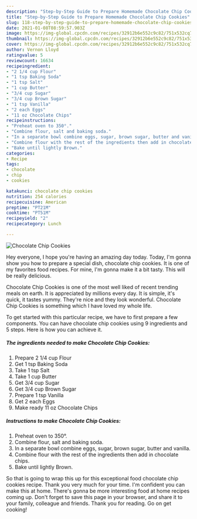```yaml
---
description: "Step-by-Step Guide to Prepare Homemade Chocolate Chip Cookies"
title: "Step-by-Step Guide to Prepare Homemade Chocolate Chip Cookies"
slug: 118-step-by-step-guide-to-prepare-homemade-chocolate-chip-cookies
date: 2021-01-08T08:59:57.903Z
image: https://img-global.cpcdn.com/recipes/32912b6e552c9c82/751x532cq70/chocolate-chip-cookies-recipe-main-photo.jpg
thumbnail: https://img-global.cpcdn.com/recipes/32912b6e552c9c82/751x532cq70/chocolate-chip-cookies-recipe-main-photo.jpg
cover: https://img-global.cpcdn.com/recipes/32912b6e552c9c82/751x532cq70/chocolate-chip-cookies-recipe-main-photo.jpg
author: Vernon Lloyd
ratingvalue: 5
reviewcount: 16634
recipeingredient:
- "2 1/4 cup Flour"
- "1 tsp Baking Soda"
- "1 tsp Salt"
- "1 cup Butter"
- "3/4 cup Sugar"
- "3/4 cup Brown Sugar"
- "1 tsp Vanilla"
- "2 each Eggs"
- "11 oz Chocolate Chips"
recipeinstructions:
- "Preheat oven to 350°."
- "Combine flour, salt and baking soda."
- "In a separate bowl combine eggs, sugar, brown sugar, butter and vanilla."
- "Combine flour with the rest of the ingredients then add in chocolate chips."
- "Bake until lightly Brown."
categories:
- Recipe
tags:
- chocolate
- chip
- cookies

katakunci: chocolate chip cookies 
nutrition: 254 calories
recipecuisine: American
preptime: "PT21M"
cooktime: "PT51M"
recipeyield: "2"
recipecategory: Lunch

---
```



![Chocolate Chip Cookies](https://img-global.cpcdn.com/recipes/32912b6e552c9c82/751x532cq70/chocolate-chip-cookies-recipe-main-photo.jpg)

Hey everyone, I hope you're having an amazing day today. Today, I'm gonna show you how to prepare a special dish, chocolate chip cookies. It is one of my favorites food recipes. For mine, I'm gonna make it a bit tasty. This will be really delicious.



Chocolate Chip Cookies is one of the most well liked of recent trending meals on earth. It is appreciated by millions every day. It is simple, it's quick, it tastes yummy. They're nice and they look wonderful. Chocolate Chip Cookies is something which I have loved my whole life.


To get started with this particular recipe, we have to first prepare a few components. You can have chocolate chip cookies using 9 ingredients and 5 steps. Here is how you can achieve it.

<!--inarticleads1-->

##### The ingredients needed to make Chocolate Chip Cookies:

1. Prepare 2 1/4 cup Flour
1. Get 1 tsp Baking Soda
1. Take 1 tsp Salt
1. Take 1 cup Butter
1. Get 3/4 cup Sugar
1. Get 3/4 cup Brown Sugar
1. Prepare 1 tsp Vanilla
1. Get 2 each Eggs
1. Make ready 11 oz Chocolate Chips




<!--inarticleads2-->

##### Instructions to make Chocolate Chip Cookies:

1. Preheat oven to 350°.
1. Combine flour, salt and baking soda.
1. In a separate bowl combine eggs, sugar, brown sugar, butter and vanilla.
1. Combine flour with the rest of the ingredients then add in chocolate chips.
1. Bake until lightly Brown.




So that is going to wrap this up for this exceptional food chocolate chip cookies recipe. Thank you very much for your time. I'm confident you can make this at home. There's gonna be more interesting food at home recipes coming up. Don't forget to save this page in your browser, and share it to your family, colleague and friends. Thank you for reading. Go on get cooking!
